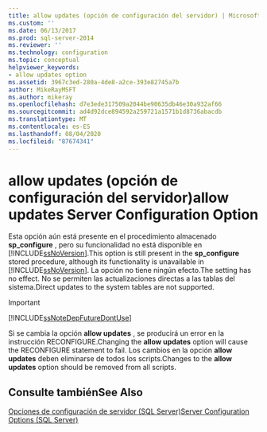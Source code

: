 ```yaml
---
title: allow updates (opción de configuración del servidor) | Microsoft Docs
ms.custom: ''
ms.date: 06/13/2017
ms.prod: sql-server-2014
ms.reviewer: ''
ms.technology: configuration
ms.topic: conceptual
helpviewer_keywords:
- allow updates option
ms.assetid: 3967c3ed-280a-4de8-a2ce-393e82745a7b
author: MikeRayMSFT
ms.author: mikeray
ms.openlocfilehash: d7e3ede317509a2044be90635db46e30a932af66
ms.sourcegitcommit: ad4d92dce894592a259721a1571b1d8736abacdb
ms.translationtype: MT
ms.contentlocale: es-ES
ms.lasthandoff: 08/04/2020
ms.locfileid: "87674341"
---
```

# <a name="allow-updates-server-configuration-option"></a><span data-ttu-id="661cb-102">allow updates (opción de configuración del servidor)</span><span class="sxs-lookup"><span data-stu-id="661cb-102">allow updates Server Configuration Option</span></span>
  <span data-ttu-id="661cb-103">Esta opción aún está presente en el procedimiento almacenado **sp_configure** , pero su funcionalidad no está disponible en [!INCLUDE[ssNoVersion](../../includes/ssnoversion-md.md)].</span><span class="sxs-lookup"><span data-stu-id="661cb-103">This option is still present in the **sp_configure** stored procedure, although its functionality is unavailable in [!INCLUDE[ssNoVersion](../../includes/ssnoversion-md.md)].</span></span> <span data-ttu-id="661cb-104">La opción no tiene ningún efecto.</span><span class="sxs-lookup"><span data-stu-id="661cb-104">The setting has no effect.</span></span> <span data-ttu-id="661cb-105">No se permiten las actualizaciones directas a las tablas del sistema.</span><span class="sxs-lookup"><span data-stu-id="661cb-105">Direct updates to the system tables are not supported.</span></span>  
  
> [!IMPORTANT]  
>  [!INCLUDE[ssNoteDepFutureDontUse](../../includes/ssnotedepfuturedontuse-md.md)]  
  
 <span data-ttu-id="661cb-106">Si se cambia la opción **allow updates** , se producirá un error en la instrucción RECONFIGURE.</span><span class="sxs-lookup"><span data-stu-id="661cb-106">Changing the **allow updates** option will cause the RECONFIGURE statement to fail.</span></span> <span data-ttu-id="661cb-107">Los cambios en la opción **allow updates** deben eliminarse de todos los scripts.</span><span class="sxs-lookup"><span data-stu-id="661cb-107">Changes to the **allow updates** option should be removed from all scripts.</span></span>  
  
## <a name="see-also"></a><span data-ttu-id="661cb-108">Consulte también</span><span class="sxs-lookup"><span data-stu-id="661cb-108">See Also</span></span>  
 [<span data-ttu-id="661cb-109">Opciones de configuración de servidor &#40;SQL Server&#41;</span><span class="sxs-lookup"><span data-stu-id="661cb-109">Server Configuration Options &#40;SQL Server&#41;</span></span>](server-configuration-options-sql-server.md)  
  
  
